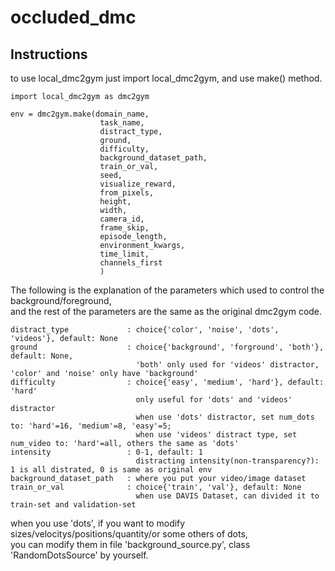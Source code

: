 # occluded_dmc

## Instructions
to use local_dmc2gym just import local_dmc2gym, and use make() method.
```
import local_dmc2gym as dmc2gym

env = dmc2gym.make(domain_name,
                    task_name,
                    distract_type,
                    ground, 
                    difficulty, 
                    background_dataset_path,
                    train_or_val, 
                    seed,
                    visualize_reward,
                    from_pixels,
                    height,
                    width,
                    camera_id,
                    frame_skip,
                    episode_length,
                    environment_kwargs,
                    time_limit,
                    channels_first
                    )
```
The following is the explanation of the parameters which used to control the background/foreground,  
and the rest of the parameters are the same as the original dmc2gym code.
```
distract_type             : choice{'color', 'noise', 'dots', 'videos'}, default: None
ground                    : choice{'background', 'forground', 'both'}, default: None, 
                            'both' only used for 'videos' distractor, 'color' and 'noise' only have 'background'
difficulty                : choice{'easy', 'medium', 'hard'}, default: 'hard' 
                            only useful for 'dots' and 'videos' distractor
                            when use 'dots' distractor, set num_dots to: 'hard'=16, 'medium'=8, 'easy'=5; 
                            when use 'videos' distract type, set num_video to: 'hard'=all, others the same as 'dots'
intensity                 : 0-1, default: 1
                            distracting intensity(non-transparency?): 1 is all distrated, 0 is same as original env
background_dataset_path   : where you put your video/image dataset
train_or_val              : choice{'train', 'val'}, default: None
                            when use DAVIS Dataset, can divided it to train-set and validation-set
```
when you use 'dots', if you want to modify sizes/velocitys/positions/quantity/or some others of dots,  
you can modify them in file 'background_source.py', class 'RandomDotsSource' by yourself.
